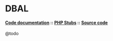 DBAL
====
#### [Code documentation](https://framework.lowl.io/code/current/namespace/Owl/DBAL.html) :: [PHP Stubs](https://github.com/owl-framework/owl/tree/master/ide/Owl/dbal) :: [Source code](https://github.com/owl-framework/owl/tree/master/owl/DBAL)

@todo
